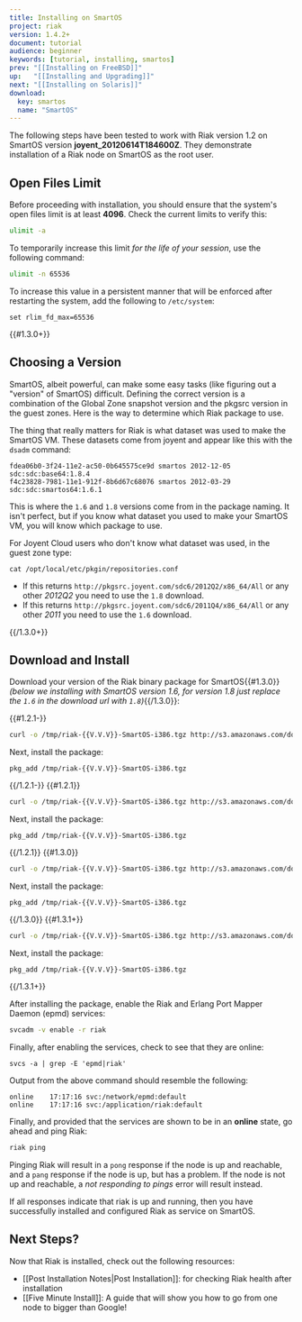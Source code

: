 ```yaml
---
title: Installing on SmartOS
project: riak
version: 1.4.2+
document: tutorial
audience: beginner
keywords: [tutorial, installing, smartos]
prev: "[[Installing on FreeBSD]]"
up:   "[[Installing and Upgrading]]"
next: "[[Installing on Solaris]]"
download:
  key: smartos
  name: "SmartOS"
---
```


The following steps have been tested to work with Riak version 1.2 on SmartOS version <strong>joyent_20120614T184600Z</strong>. They demonstrate installation of a Riak node on SmartOS as the root user.

## Open Files Limit

Before proceeding with installation, you should ensure that the system's open
files limit is at least **4096**. Check the current limits to verify this:

```bash
ulimit -a
```

To temporarily increase this limit *for the life of your session*, use the following command:

```bash
ulimit -n 65536
```

To increase this value in a persistent manner that will be enforced after restarting the system, add the following to `/etc/system`:

```text
set rlim_fd_max=65536
```

{{#1.3.0+}}

## Choosing a Version

SmartOS, albeit powerful, can make some easy tasks (like figuring out a "version" of SmartOS) difficult. Defining the correct version is a combination of the Global Zone snapshot version and the pkgsrc version in the guest zones. Here is the way to determine which Riak package to use.

The thing that really matters for Riak is what dataset was used to make the SmartOS VM. These datasets come from joyent and appear like this with the `dsadm` command:

```
fdea06b0-3f24-11e2-ac50-0b645575ce9d smartos 2012-12-05 sdc:sdc:base64:1.8.4
f4c23828-7981-11e1-912f-8b6d67c68076 smartos 2012-03-29 sdc:sdc:smartos64:1.6.1
```

This is where the `1.6` and `1.8` versions come from in the package naming. It isn't perfect, but if you know what dataset you used to make your SmartOS VM, you will know which package to use.

For Joyent Cloud users who don't know what dataset was used, in the guest zone type:

```
cat /opt/local/etc/pkgin/repositories.conf
```

* If this returns `http://pkgsrc.joyent.com/sdc6/2012Q2/x86_64/All` or any other *2012Q2* you need to use the `1.8` download.
* If this returns `http://pkgsrc.joyent.com/sdc6/2011Q4/x86_64/All` or any other *2011* you need to use the `1.6` download.

{{/1.3.0+}}

## Download and Install

Download your version of the Riak binary package for SmartOS{{#1.3.0}} *(below we installing with SmartOS version 1.6, for version 1.8 just replace the `1.6` in the download url with `1.8`)*{{/1.3.0}}:

{{#1.2.1-}}

```bash
curl -o /tmp/riak-{{V.V.V}}-SmartOS-i386.tgz http://s3.amazonaws.com/downloads.basho.com/riak/{{V.V}}/{{V.V.V}}/smartos/11/riak-{{V.V.V}}-SmartOS-i386.tgz
```

Next, install the package:

```
pkg_add /tmp/riak-{{V.V.V}}-SmartOS-i386.tgz
```

{{/1.2.1-}}
{{#1.2.1}}

```bash
curl -o /tmp/riak-{{V.V.V}}-SmartOS-i386.tgz http://s3.amazonaws.com/downloads.basho.com/riak/{{V.V}}/{{V.V.V}}/smartos/11/riak-{{V.V.V}}-SmartOS-i386.tgz
```

Next, install the package:

```
pkg_add /tmp/riak-{{V.V.V}}-SmartOS-i386.tgz
```

{{/1.2.1}}
{{#1.3.0}}

```bash
curl -o /tmp/riak-{{V.V.V}}-SmartOS-i386.tgz http://s3.amazonaws.com/downloads.basho.com/riak/{{V.V}}/{{V.V.V}}/smartos/1.6/riak-{{V.V.V}}-SmartOS-i386.tgz
```

Next, install the package:

```
pkg_add /tmp/riak-{{V.V.V}}-SmartOS-i386.tgz
```

{{/1.3.0}}
{{#1.3.1+}}

```bash
curl -o /tmp/riak-{{V.V.V}}-SmartOS-i386.tgz http://s3.amazonaws.com/downloads.basho.com/riak/{{V.V}}/{{V.V.V}}/smartos/1.8/riak-{{V.V.V}}-SmartOS-i386.tgz
```

Next, install the package:

```
pkg_add /tmp/riak-{{V.V.V}}-SmartOS-i386.tgz
```

{{/1.3.1+}}

After installing the package, enable the Riak and Erlang Port Mapper Daemon (epmd) services:

```bash
svcadm -v enable -r riak
```

Finally, after enabling the services, check to see that they are online:

```
svcs -a | grep -E 'epmd|riak'
```

Output from the above command should resemble the following:

```text
online    17:17:16 svc:/network/epmd:default
online    17:17:16 svc:/application/riak:default
```

Finally, and provided that the services are shown to be in an **online** state, go ahead and ping Riak:

```bash
riak ping
```

Pinging Riak will result in a `pong` response if the node is up and reachable, and a `pang` response if the node is up, but has a problem. If the node is not up and reachable, a *not responding to pings* error will result instead.

If all responses indicate that riak is up and running, then you have successfully installed and configured Riak as service on SmartOS.

Next Steps?
-----------

Now that Riak is installed, check out the following resources:

-   [[Post Installation Notes|Post Installation]]: for checking Riak health after installation
-   [[Five Minute Install]]: A  guide that will show you how to go from one
    node to bigger than Google!
